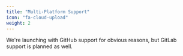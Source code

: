 ```yaml
---
title: "Multi-Platform Support"
icon: "fa-cloud-upload"
weight: 2
---
```

We're launching with GitHub support for obvious reasons, but GitLab support is planned as well.
